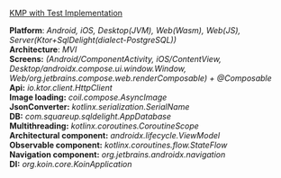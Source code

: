 [KMP with Test Implementation](https://github.com/TarasovVP/Android-Architecure-Templates/tree/kmp_with_tests)

**Platform**: *Android, iOS, Desktop(JVM), Web(Wasm), Web(JS), Server(Ktor+SqlDelight(dialect-PostgreSQL))*  
**Architecture**: *MVI*  
**Screens:** *(Android/ComponentActivity, iOS/ContentView, Desktop/androidx.compose.ui.window.Window, Web/org.jetbrains.compose.web.renderComposable) + @Composable*  
**Api:** *io.ktor.client.HttpClient*  
**Image loading:** *coil.compose.AsyncImage*   
**JsonConverter:** *kotlinx.serialization.SerialName*  
**DB:** *com.squareup.sqldelight.AppDatabase*  
**Multithreading:** *kotlinx.coroutines.CoroutineScope*  
**Architectural component:** *androidx.lifecycle.ViewModel*  
**Observable component:** *kotlinx.coroutines.flow.StateFlow*  
**Navigation component:** *org.jetbrains.androidx.navigation*  
**DI:** *org.koin.core.KoinApplication*